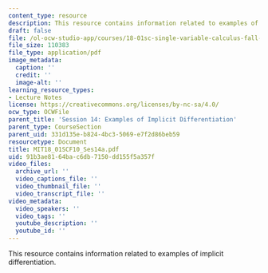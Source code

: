 ```yaml
---
content_type: resource
description: This resource contains information related to examples of implicit differentiation.
draft: false
file: /ol-ocw-studio-app/courses/18-01sc-single-variable-calculus-fall-2010/91b3ae8164bac6db7150dd155f5a357f_MIT18_01SCF10_Ses14a.pdf
file_size: 110383
file_type: application/pdf
image_metadata:
  caption: ''
  credit: ''
  image-alt: ''
learning_resource_types:
- Lecture Notes
license: https://creativecommons.org/licenses/by-nc-sa/4.0/
ocw_type: OCWFile
parent_title: 'Session 14: Examples of Implicit Differentiation'
parent_type: CourseSection
parent_uid: 331d135e-b824-4bc3-5069-e7f2d86beb59
resourcetype: Document
title: MIT18_01SCF10_Ses14a.pdf
uid: 91b3ae81-64ba-c6db-7150-dd155f5a357f
video_files:
  archive_url: ''
  video_captions_file: ''
  video_thumbnail_file: ''
  video_transcript_file: ''
video_metadata:
  video_speakers: ''
  video_tags: ''
  youtube_description: ''
  youtube_id: ''
---
```

This resource contains information related to examples of implicit differentiation.